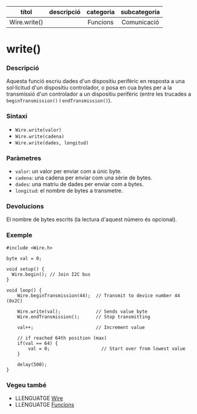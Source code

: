 
| títol | descripció   | categoria  | subcategoria        |
| :---: | :----------: | :--------: | :-----------------: |
| Wire.write() | | Funcions | Comunicació |

# write()

### Descripció

Aquesta funció escriu dades d'un dispositiu perifèric en resposta a una sol·licitud d'un dispositiu controlador, o posa en cua bytes per a la transmissió d'un controlador a un dispositiu perifèric (entre les trucades a `beginTransmission()` i `endTransmission()`).

### Sintaxi

* `Wire.write(valor)`
* `Wire.write(cadena)` 
* `Wire.write(dades, longitud)`

### Paràmetres

* `valor`: un valor per enviar com a únic byte.
* `cadena`: una cadena per enviar com una sèrie de bytes.
* `dades`: una matriu de dades per enviar com a bytes.
* `longitud`: el nombre de bytes a transmetre.

### Devolucions

El nombre de bytes escrits (la lectura d'aquest número és opcional).

### Exemple

```
#include <Wire.h>

byte val = 0;

void setup() {
  Wire.begin(); // Join I2C bus
}

void loop() {
    Wire.beginTransmission(44);  // Transmit to device number 44 (0x2C)

    Wire.write(val);             // Sends value byte
    Wire.endTransmission();      // Stop transmitting

    val++;                       // Increment value

    // if reached 64th position (max)
    if(val == 64) {
        val = 0;                   // Start over from lowest value
    }

    delay(500);
}
```
### Vegeu també

* LLENGUATGE [Wire](../wire.md)
* LLENGUATGE [Funcions](../../Funcions.md)

